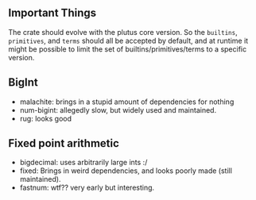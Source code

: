 ## Important Things

The crate should evolve with the plutus core version. So the `builtins`, `primitives`,
and `terms` should all be accepted by default, and at runtime it might be possible to
limit the set of builtins/primitives/terms to a specific version.



## BigInt

- malachite: brings in a stupid amount of dependencies for nothing
- num-bigint: allegedly slow, but widely used and maintained.
- rug: looks good

## Fixed point arithmetic

- bigdecimal: uses arbitrarily large ints :/
- fixed: Brings in weird dependencies, and looks poorly made (still maintained).
- fastnum: wtf?? very early but interesting.
